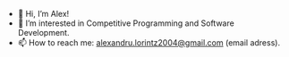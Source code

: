 - 👋 Hi, I’m Alex!
- 👀 I’m interested in Competitive Programming and Software Development.
- 📫 How to reach me: alexandru.lorintz2004@gmail.com (email adress).
